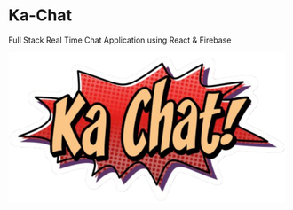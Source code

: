 # Ka-Chat
Full Stack Real Time Chat Application using React & Firebase

![Ka-Chat Logo](https://github.com/Ken-Yokohama/Ka-Chat/blob/master/public/images/ka-chat-logo1.png?raw=true)
